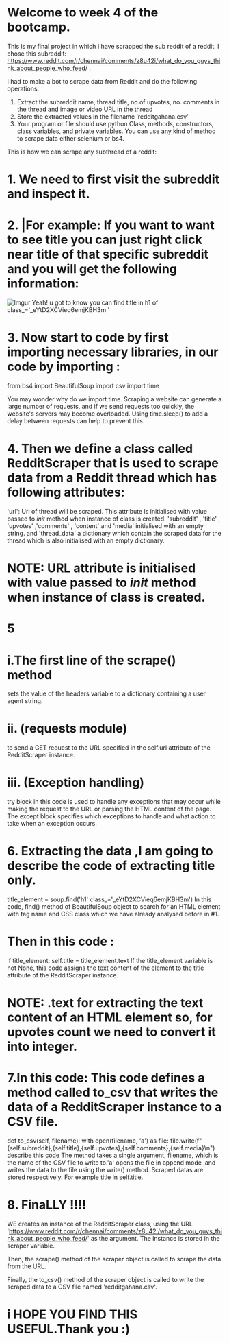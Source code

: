 # Welcome to week 4 of the bootcamp.

  This is my final project in which I have scrapped the sub reddit of a reddit. I chose this subreddit: https://www.reddit.com/r/chennai/comments/z8u42i/what_do_you_guys_think_about_people_who_feed/ .

I had to make a bot to scrape data from Reddit and do the following operations: 
1. Extract the subreddit name, thread title, no.of upvotes, no. comments in the thread
and image or video URL in the thread
2. Store the extracted values in the filename ‘redditgahana.csv’
3. Your program or file should use python Class, methods, constructors, class variables,
and private variables. You can use any kind of method to scrape data either selenium or bs4.

This is how we can scrape any subthread of a reddit:

# 1. We need to first visit the subreddit and inspect it.
# 2. |For example: If you want to want to see title you can just right click near title of that specific subreddit and you will get the following information:
![Imgur](https://imgur.com/a/atbeVYJ)
Yeah! u got to know
you can find title in h1 of  class_='_eYtD2XCVieq6emjKBH3m '

# 3. Now start to code by first importing necessary libraries, in our code by importing :
from bs4 import BeautifulSoup
import csv
import time

You may wonder why do we import time.  Scraping a website can generate a large number of requests, and if we send requests too quickly, the website's servers may become overloaded. Using time.sleep() to add a delay between requests can help to prevent this.

# 4. Then we define a class called RedditScraper that is used to scrape data from a Reddit thread which has following attributes:
 'url': Url of thread will be scraped. This attribute is initialised with value passed to _init_ method when instance of class is created.
 'subreddit' , 'title' , 'upvotes' ,'comments' , 'content' and 'media' initialised with an empty string.
 and 'thread_data' a dictionary which contain the scraped data for the thread which is also initialised with an empty dictionary.
  # NOTE: URL attribute is initialised with value passed to _init_ method when instance of class is created.

# 5 
# i.The first line of the scrape() method 
sets the value of the headers variable to a dictionary containing a user agent string. 
# ii. (requests module)
to send a GET request to the URL specified in the self.url attribute of the RedditScraper instance.
# iii. (Exception handling) 
try block in this code is used to handle any exceptions that may occur while making the request to the URL or parsing the HTML content of the page. The except block specifies which exceptions to handle and what action to take when an exception occurs. 

# 6. Extracting the data ,I am going to describe the code of extracting title only.
title_element = soup.find('h1' class_='_eYtD2XCVieq6emjKBH3m')
In this code, find() method of BeautifulSoup object to search for an HTML element with tag name and CSS class which we have already analysed before in #1.

# Then in this code :
 if title_element:
 self.title = title_element.text
 If the title_element variable is not None, this code assigns the text content of the element to the title attribute of the RedditScraper instance.

 # NOTE: .text for extracting the text content of an HTML element so, for upvotes count we need to convert it into integer.

# 7.In this code: This code defines a method called to_csv that writes the data of a RedditScraper instance to a CSV file. 
  def to_csv(self, filename):
   with open(filename, 'a') as file:
     file.write(f"{self.subreddit},{self.title},{self.upvotes},{self.comments},{self.media}\n") describe this code 
The method takes a single argument, filename, which is the name of the CSV file to write to.'a' opens the file in append mode ,and writes the data to the file using the write() method. Scraped datas are stored respectively. For example title in self.title.

# 8. FinaLLY !!!!
WE creates an instance of the RedditScraper class, using the URL 'https://www.reddit.com/r/chennai/comments/z8u42i/what_do_you_guys_think_about_people_who_feed/' as the argument. The instance is stored in the scraper variable.

Then, the scrape() method of the scraper object is called to scrape the data from the  URL.

Finally, the to_csv() method of the scraper object is called to write the scraped data to a CSV file named 'redditgahana.csv'.

# i HOPE YOU FIND THIS USEFUL.Thank you :)
